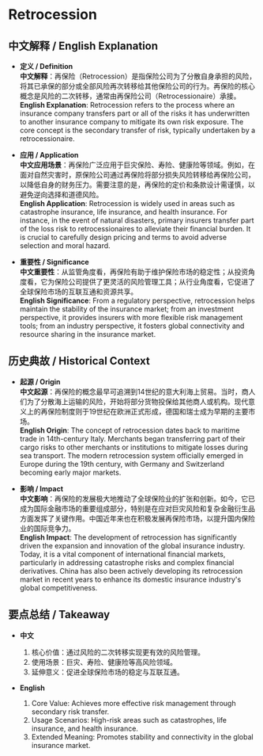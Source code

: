 # Retrocession

## 中文解释 / English Explanation

* **定义 / Definition**  
  **中文解释**：再保险（Retrocession）是指保险公司为了分散自身承担的风险，将其已承保的部分或全部风险再次转移给其他保险公司的行为。再保险的核心概念是风险的二次转移，通常由再保险公司（Retrocessionaire）承接。  
  **English Explanation**: Retrocession refers to the process where an insurance company transfers part or all of the risks it has underwritten to another insurance company to mitigate its own risk exposure. The core concept is the secondary transfer of risk, typically undertaken by a retrocessionaire.

* **应用 / Application**  
  **中文应用场景**：再保险广泛应用于巨灾保险、寿险、健康险等领域。例如，在面对自然灾害时，原保险公司通过再保险将部分损失风险转移给再保险公司，以降低自身的财务压力。需要注意的是，再保险的定价和条款设计需谨慎，以避免逆向选择和道德风险。  
  **English Application**: Retrocession is widely used in areas such as catastrophe insurance, life insurance, and health insurance. For instance, in the event of natural disasters, primary insurers transfer part of the loss risk to retrocessionaires to alleviate their financial burden. It is crucial to carefully design pricing and terms to avoid adverse selection and moral hazard.

* **重要性 / Significance**  
  **中文重要性**：从监管角度看，再保险有助于维护保险市场的稳定性；从投资角度看，它为保险公司提供了更灵活的风险管理工具；从行业角度看，它促进了全球保险市场的互联互通和资源共享。  
  **English Significance**: From a regulatory perspective, retrocession helps maintain the stability of the insurance market; from an investment perspective, it provides insurers with more flexible risk management tools; from an industry perspective, it fosters global connectivity and resource sharing in the insurance market.

## 历史典故 / Historical Context

* **起源 / Origin**  
  **中文起源**：再保险的概念最早可追溯到14世纪的意大利海上贸易。当时，商人们为了分散海上运输的风险，开始将部分货物投保给其他商人或机构。现代意义上的再保险制度则于19世纪在欧洲正式形成，德国和瑞士成为早期的主要市场。  
  **English Origin**: The concept of retrocession dates back to maritime trade in 14th-century Italy. Merchants began transferring part of their cargo risks to other merchants or institutions to mitigate losses during sea transport. The modern retrocession system officially emerged in Europe during the 19th century, with Germany and Switzerland becoming early major markets.

* **影响 / Impact**  
  **中文影响**：再保险的发展极大地推动了全球保险业的扩张和创新。如今，它已成为国际金融市场的重要组成部分，特别是在应对巨灾风险和复杂金融衍生品方面发挥了关键作用。中国近年来也在积极发展再保险市场，以提升国内保险业的国际竞争力。  
  **English Impact**: The development of retrocession has significantly driven the expansion and innovation of the global insurance industry. Today, it is a vital component of international financial markets, particularly in addressing catastrophe risks and complex financial derivatives. China has also been actively developing its retrocession market in recent years to enhance its domestic insurance industry's global competitiveness.

## 要点总结 / Takeaway

* **中文**  
  1. 核心价值：通过风险的二次转移实现更有效的风险管理。
  2. 使用场景：巨灾、寿险、健康险等高风险领域。
  3. 延伸意义：促进全球保险市场的稳定与互联互通。

* **English**  
  1. Core Value: Achieves more effective risk management through secondary risk transfer.
  2. Usage Scenarios: High-risk areas such as catastrophes, life insurance, and health insurance.
  3. Extended Meaning: Promotes stability and connectivity in the global insurance market.